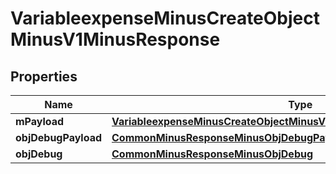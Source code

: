 
# VariableexpenseMinusCreateObjectMinusV1MinusResponse

## Properties
Name | Type | Description | Notes
------------ | ------------- | ------------- | -------------
**mPayload** | [**VariableexpenseMinusCreateObjectMinusV1MinusResponseMinusMPayload**](VariableexpenseMinusCreateObjectMinusV1MinusResponseMinusMPayload.md) |  | 
**objDebugPayload** | [**CommonMinusResponseMinusObjDebugPayload**](CommonMinusResponseMinusObjDebugPayload.md) |  |  [optional]
**objDebug** | [**CommonMinusResponseMinusObjDebug**](CommonMinusResponseMinusObjDebug.md) |  |  [optional]



